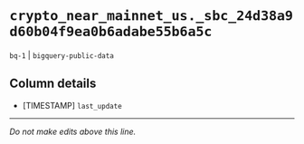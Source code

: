 # `crypto_near_mainnet_us._sbc_24d38a9d60b04f9ea0b6adabe55b6a5c`
`bq-1` | `bigquery-public-data`

## Column details
* [TIMESTAMP] `last_update`

-------------------------------------------------------------------------------
*Do not make edits above this line.*
